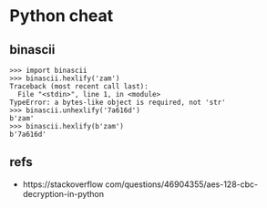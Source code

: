 # Python cheat

## binascii
```
>>> import binascii
>>> binascii.hexlify('zam')
Traceback (most recent call last):
  File "<stdin>", line 1, in <module>
TypeError: a bytes-like object is required, not 'str'
>>> binascii.unhexlify('7a616d')
b'zam'
>>> binascii.hexlify(b'zam')
b'7a616d'
```

## refs
- https://stackoverflow com/questions/46904355/aes-128-cbc-decryption-in-python
